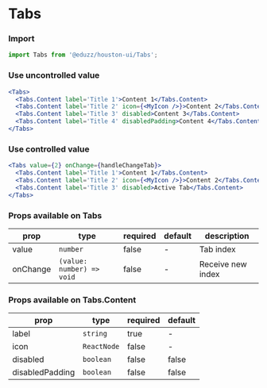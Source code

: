 # Tabs

### Import

```js
import Tabs from '@eduzz/houston-ui/Tabs';
```

### Use uncontrolled value

```jsx
<Tabs>
  <Tabs.Content label='Title 1'>Content 1</Tabs.Content>
  <Tabs.Content label='Title 2' icon={<MyIcon />}>Content 2</Tabs.Content>
  <Tabs.Content label='Title 3' disabled>Content 3</Tabs.Content>
  <Tabs.Content label='Title 4' disabledPadding>Content 4</Tabs.Content>
</Tabs>
```

### Use controlled value

```jsx
<Tabs value={2} onChange={handleChangeTab}>
  <Tabs.Content label='Title 1'>Content 1</Tabs.Content>
  <Tabs.Content label='Title 2' icon={<MyIcon />}>Content 2</Tabs.Content>
  <Tabs.Content label='Title 3' disabled>Active Tab</Tabs.Content>
</Tabs>
```

### Props available on Tabs

| prop     | type                      | required | default | description       |
|----------|---------------------------|----------|---------|-------------------|
| value    | `number`                  | false    | -       | Tab index         |
| onChange | `(value: number) => void` | false    | -       | Receive new index |

### Props available on Tabs.Content

| prop            | type        | required | default |
|-----------------|-------------|----------|---------|
| label           | `string`    | true     | -       |
| icon            | `ReactNode` | false    | -       |
| disabled        | `boolean`   | false    | false   |
| disabledPadding | `boolean`   | false    | false   |
